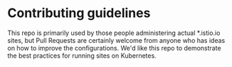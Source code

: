 # Contributing guidelines

This repo is primarily used by those people administering actual *.istio.io sites, but Pull Requests are certainly
welcome from anyone who has ideas on how to improve the configurations.  We'd like this repo to demonstrate the
best practices for running sites on Kubernetes.

